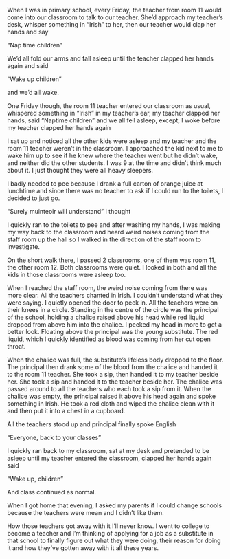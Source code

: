When I was in primary school, every Friday, the teacher from room 11 would come into our classroom to talk to our teacher. She’d approach my teacher’s desk, whisper something in “Irish” to her, then our teacher would clap her hands and say 

“Nap time children”

We’d all fold our arms and fall asleep until the teacher clapped her hands again and said 

“Wake up children”

and we’d all wake.

One Friday though, the room 11 teacher entered our classroom as usual, whispered something in “Irish” in my teacher’s ear, my teacher clapped her hands, said “Naptime children” and we all fell asleep, except, I woke before my teacher clapped her hands again

I sat up and noticed all the other kids were asleep and my teacher and the room 11 teacher weren’t in the classroom. I approached the kid next to me to wake him up to see if he knew where the teacher went but he didn’t wake, and neither did the other students. I was 9 at the time and didn’t think much about it. I just thought they were all heavy sleepers. 

I badly needed to pee because I drank a full carton of orange juice at lunchtime and since there was no teacher to ask if I could run to the toilets, I decided to just go. 

“Surely muinteoir will understand” I thought

I quickly ran to the toilets to pee and after washing my hands, I was making my way back to the classroom and heard weird noises coming from the staff room up the hall so I walked in the direction of the staff room to investigate. 

On the short walk there, I passed 2 classrooms, one of them was room 11, the other room 12. Both classrooms were quiet. I looked in both and all the kids in those classrooms were asleep too.

When I reached the staff room, the weird noise coming from there was more clear. All the teachers chanted in Irish. I couldn’t understand what they were saying. I quietly opened the door to peek in. All the teachers were on their knees in a circle. Standing in the centre of the circle was the principal of the school, holding a chalice raised above his head while red liquid dropped from above him into the chalice. I peeked my head in more to get a better look. Floating above the principal was the young substitute. The red liquid, which I quickly identified as blood was coming from her cut open throat. 

When the chalice was full, the substitute’s lifeless body dropped to the floor. The principal then drank some of the blood from the chalice and handed it to the room 11 teacher. She took a sip, then handed it to my teacher beside her. She took a sip and handed it to the teacher beside her. The chalice was passed around to all the teachers who each took a sip from it. When the chalice was empty, the principal raised it above his head again and spoke something in Irish. He took a red cloth and wiped the chalice clean with it and then put it into a chest in a cupboard. 

All the teachers stood up and principal finally spoke English

“Everyone, back to your classes”

I quickly ran back to my classroom, sat at my desk and pretended to be asleep until my teacher entered the classroom, clapped her hands again said

“Wake up, children”

And class continued as normal.

When I got home that evening, I asked my parents if I could change schools because the teachers were mean and I didn’t like them. 

How those teachers got away with it I’ll never know. I went to college to become a teacher and I’m thinking of applying for a job as a substitute in that school to finally figure out what they were doing, their reason for doing it and how they’ve gotten away with it all these years.